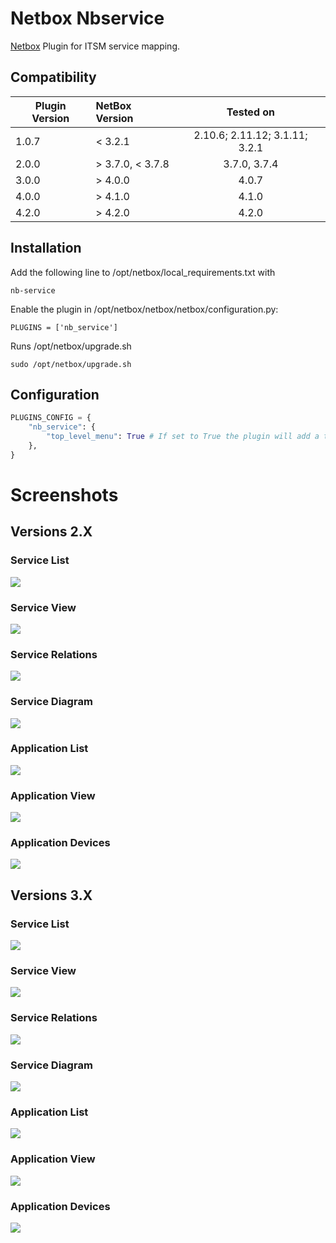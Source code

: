 # Netbox Nbservice
[Netbox](https://github.com/netbox-community/netbox) Plugin for ITSM service mapping.

## Compatibility


| Plugin Version | NetBox Version | Tested on                      |
| ------------- |:-------------| :-----:|
| 1.0.7          | < 3.2.1                | 2.10.6; 2.11.12; 3.1.11; 3.2.1 |
| 2.0.0          | > 3.7.0, < 3.7.8       | 3.7.0, 3.7.4                   |
| 3.0.0          | > 4.0.0                | 4.0.7                          |
| 4.0.0          | > 4.1.0                | 4.1.0                          |
| 4.2.0          | > 4.2.0                | 4.2.0                          |

## Installation

Add the following line to /opt/netbox/local_requirements.txt with
```
nb-service
```

Enable the plugin in /opt/netbox/netbox/netbox/configuration.py:
```
PLUGINS = ['nb_service']
```

Runs /opt/netbox/upgrade.sh

```
sudo /opt/netbox/upgrade.sh
```

## Configuration

```python
PLUGINS_CONFIG = {
    "nb_service": {
        "top_level_menu": True # If set to True the plugin will add a top level menu item for the plugin. If set to False the plugin will add a menu item under the Plugins menu item.  Default is set to True.
    },
}
```

# Screenshots

## Versions 2.X

### Service List

![](docs/2_x_SvList.png)

### Service View

![](docs/2_x_SvView.png)

### Service Relations

![](docs/2_x_SvRelation.png)

### Service Diagram

![](docs/2_x_SvDiagram.png)

### Application List

![](docs/2_x_AppList.png)

### Application View

![](docs/2_x_AppView.png)

### Application Devices

![](docs/2_x_AppDevices.png)

## Versions 3.X

### Service List

![](docs/3_x_SvList.png)

### Service View

![](docs/3_x_SvView.png)

### Service Relations

![](docs/3_x_SvRelation.png)

### Service Diagram

![](docs/3_x_SvDiagram.png)

### Application List

![](docs/3_x_AppList.png)

### Application View

![](docs/3_x_AppView.png)

### Application Devices

![](docs/3_x_AppDevices.png)
